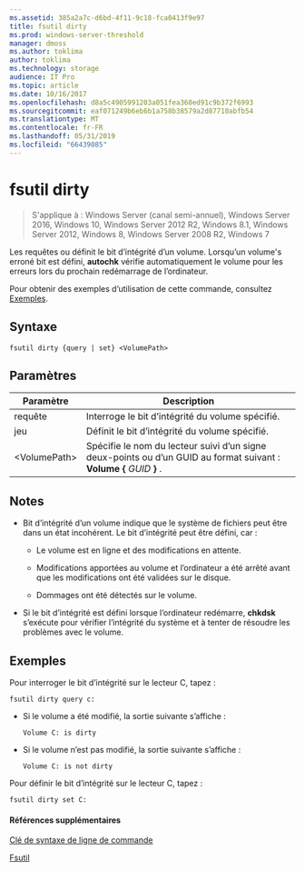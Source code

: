 ```yaml
---
ms.assetid: 385a2a7c-d6bd-4f11-9c18-fca0413f9e97
title: fsutil dirty
ms.prod: windows-server-threshold
manager: dmoss
ms.author: toklima
author: toklima
ms.technology: storage
audience: IT Pro
ms.topic: article
ms.date: 10/16/2017
ms.openlocfilehash: d8a5c4905991203a051fea360ed91c9b372f6993
ms.sourcegitcommit: eaf071249b6eb6b1a758b38579a2d87710abfb54
ms.translationtype: MT
ms.contentlocale: fr-FR
ms.lasthandoff: 05/31/2019
ms.locfileid: "66439085"
---
```

# <a name="fsutil-dirty"></a>fsutil dirty
>S'applique à : Windows Server (canal semi-annuel), Windows Server 2016, Windows 10, Windows Server 2012 R2, Windows 8.1, Windows Server 2012, Windows 8, Windows Server 2008 R2, Windows 7

Les requêtes ou définit le bit d’intégrité d’un volume. Lorsqu’un volume's erroné bit est défini, **autochk** vérifie automatiquement le volume pour les erreurs lors du prochain redémarrage de l’ordinateur.

Pour obtenir des exemples d’utilisation de cette commande, consultez [Exemples](#BKMK_examples).

## <a name="syntax"></a>Syntaxe

```
fsutil dirty {query | set} <VolumePath>
```

## <a name="parameters"></a>Paramètres

|   Paramètre   |                                                 Description                                                  |
|---------------|--------------------------------------------------------------------------------------------------------------|
|     requête     |                                  Interroge le bit d’intégrité du volume spécifié.                                   |
|      jeu      |                                    Définit le bit d’intégrité du volume spécifié.                                    |
| \<VolumePath> | Spécifie le nom du lecteur suivi d’un signe deux-points ou d’un GUID au format suivant : **Volume {** <em>GUID</em> **}** . |

## <a name="remarks"></a>Notes

-   Bit d’intégrité d’un volume indique que le système de fichiers peut être dans un état incohérent. Le bit d’intégrité peut être défini, car :

    -   Le volume est en ligne et des modifications en attente.

    -   Modifications apportées au volume et l’ordinateur a été arrêté avant que les modifications ont été validées sur le disque.

    -   Dommages ont été détectés sur le volume.

-   Si le bit d’intégrité est défini lorsque l’ordinateur redémarre, **chkdsk** s’exécute pour vérifier l’intégrité du système et à tenter de résoudre les problèmes avec le volume.

## <a name="BKMK_examples"></a>Exemples
Pour interroger le bit d’intégrité sur le lecteur C, tapez :

```
fsutil dirty query c:
```

-   Si le volume a été modifié, la sortie suivante s’affiche :

    `Volume C: is dirty`

-   Si le volume n’est pas modifié, la sortie suivante s’affiche :

    `Volume C: is not dirty`

Pour définir le bit d’intégrité sur le lecteur C, tapez :

```
fsutil dirty set C:
```

#### <a name="additional-references"></a>Références supplémentaires
[Clé de syntaxe de ligne de commande](Command-Line-Syntax-Key.md)

[Fsutil](Fsutil.md)


